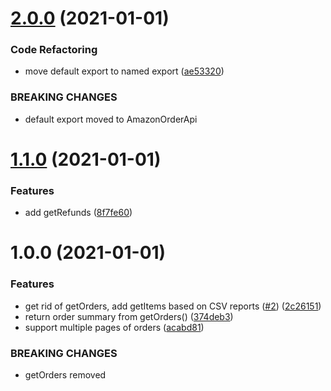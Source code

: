 # [2.0.0](https://github.com/starsprung/amazon-order-reports-api/compare/v1.1.0...v2.0.0) (2021-01-01)


### Code Refactoring

* move default export to named export ([ae53320](https://github.com/starsprung/amazon-order-reports-api/commit/ae53320a7cf3adb96973ad4e3b9edfed0742b5b4))


### BREAKING CHANGES

* default export moved to AmazonOrderApi

# [1.1.0](https://github.com/starsprung/amazon-order-reports-api/compare/v1.0.0...v1.1.0) (2021-01-01)


### Features

* add getRefunds ([8f7fe60](https://github.com/starsprung/amazon-order-reports-api/commit/8f7fe60c71a5ab2fe5caf2d27f7fee003a68cc95))

# 1.0.0 (2021-01-01)


### Features

* get rid of getOrders, add getItems based on CSV reports ([#2](https://github.com/starsprung/amazon-order-reports-api/issues/2)) ([2c26151](https://github.com/starsprung/amazon-order-reports-api/commit/2c2615109682e916844836ad5a208c6889868e2e))
* return order summary from getOrders() ([374deb3](https://github.com/starsprung/amazon-order-reports-api/commit/374deb31698a97f42080cf843ef523be402efae4))
* support multiple pages of orders ([acabd81](https://github.com/starsprung/amazon-order-reports-api/commit/acabd81badb0adb549a8fedf88433cdf1cb4c698))


### BREAKING CHANGES

* getOrders removed
